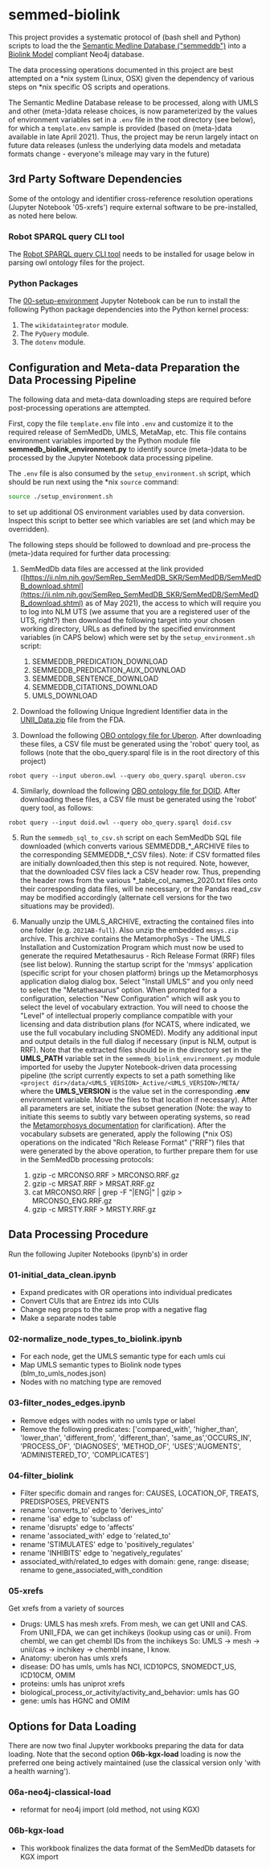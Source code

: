 # semmed-biolink

This project provides a systematic protocol of (bash shell and Python) scripts to load the the [Semantic Medline Database ("semmeddb")](https://ii.nlm.nih.gov/SemRep_SemMedDB_SKR/SemMedDB/SemMedDB_download.shtml) into a [Biolink Model](https://github.com/biolink/biolink-model) compliant Neo4j database.  

The data processing operations documented in this project are best attempted on a *nix system (Linux, OSX) given the dependency of various steps on *nix specific OS scripts and operations.

The Semantic Medline Database release to be processed, along with UMLS and other (meta-)data release choices, is now parameterized by the values of environment variables set in a `.env` file in the root directory (see below), for which a `template.env` sample is provided (based on (meta-)data available in late April 2021).  Thus, the project may be rerun largely intact on future data releases (unless the underlying data models and metadata formats change - everyone's mileage may vary in the future)

## 3rd Party Software Dependencies

Some of the ontology and identifier  cross-reference resolution operations (Jupyter Notebook '05-xrefs') require external software to be pre-installed,  as noted here below.

### Robot SPARQL query CLI tool

The [Robot SPARQL query CLI tool](http://robot.obolibrary.org/) needs  to be installed for usage below  in parsing owl ontology  files  for the project.

### Python Packages

The [00-setup-environment](00-setup-environment.ipynb) Jupyter Notebook can be run to install the following Python package dependencies into the Python kernel process:

1. The `wikidataintegrator`  module.
2. The `PyQuery` module.
3. The `dotenv` module.

## Configuration and Meta-data Preparation the Data Processing Pipeline

The following data and meta-data downloading steps are required before post-processing operations are attempted.

First, copy the file `template.env` file into `.env` and customize it to the required release of SemMedDb, UMLS, MetaMap, etc.  This file contains environment variables imported by the Python module file **semmedb_biolink_environment.py** to identify source (meta-)data to be processed by the Jupyter Notebook data processing pipeline.

The `.env` file is also consumed by the `setup_environment.sh` script, which should be run next using the *nix `source` command:

```bash
source ./setup_environment.sh
```

to set up additional OS environment variables used by data conversion. Inspect this script to better see which variables are set (and which may be overridden).

The following steps should be followed to download and pre-process the (meta-)data required for further data processing:

1. SemMedDb data files are accessed at the link provided ([https://ii.nlm.nih.gov/SemRep_SemMedDB_SKR/SemMedDB/SemMedDB_download.shtml](https://ii.nlm.nih.gov/SemRep_SemMedDB_SKR/SemMedDB/SemMedDB_download.shtml) as  of May 2021), the access to which will require you to log into NLM UTS (we assume that you are a registered user of the UTS, right?) then download the following target into your chosen working directory, URLs as defined by the specified environment variables (in CAPS below) which were set by the `setup_environment.sh` script:

    1. SEMMEDDB_PREDICATION_DOWNLOAD
    2. SEMMEDDB_PREDICATION_AUX_DOWNLOAD
    3. SEMMEDDB_SENTENCE_DOWNLOAD
    4. SEMMEDDB_CITATIONS_DOWNLOAD
    5. UMLS_DOWNLOAD

2. Download the following Unique Ingredient Identifier data in the  [UNII_Data.zip](https://fdasis.nlm.nih.gov/srs/download/srs/UNII_Data.zip) file from the FDA.

3. Download the following [OBO ontology file for Uberon](http://purl.obolibrary.org/obo/uberon.owl). After downloading these files, a CSV file must be generated using the 'robot' query tool, as follows (note that the obo_query.sparql file is in the root directory of this project)

```
robot query --input uberon.owl --query obo_query.sparql uberon.csv
```
    
4. Similarly, download the following [OBO ontology file for DOID](http://purl.obolibrary.org/obo/doid.owl). After downloading these files, a CSV file must be generated using the 'robot' query tool, as follows:

```
robot query --input doid.owl --query obo_query.sparql doid.csv
```
    
5. Run the `semmedb_sql_to_csv.sh` script on each SemMedDb SQL file downloaded (which converts various SEMMEDDB\_\*\_ARCHIVE files to the corresponding SEMMEDDB\_\*\_CSV files).  Note: if CSV formatted files are initially downloaded,then this step is not required. Note, however, that the downloaded CSV files lack a CSV header row. Thus, prepending the header rows from the various *_table_col_names_2020.txt files onto their corresponding data files, will be necessary, or the Pandas read_csv may be modified accordingly (alternate cell versions for the two situations may be provided).

6. Manually unzip the UMLS_ARCHIVE, extracting the contained files into one folder (e.g. `2021AB-full`). Also unzip the embedded `mmsys.zip` archive. This archive contains the MetamorphoSys - The UMLS Installation and Customization Program which must now be used to generate the required Metathesaurus - Rich Release Format (RRF) files (see list below). Running the startup script for the 'mmsys' application (specific script for your chosen platform) brings up the Metamorphosys application dialog dialog box. Select "Install UMLS" and you only need to select the "Metathesaurus" option. When prompted for a configuration, selection "New Configuration" which will ask you to select the level of vocabulary extraction. You will need to  choose the "Level" of intellectual properly compliance compatible with your licensing and data distribution plans (for NCATS, where indicated, we use the full vocabulary including SNOMED). Modify any additional input and output details in the full dialog if necessary (input is NLM, output is RRF). Note that the extracted files should be in the directory set in the  **UMLS_PATH** variable set in the `semmedb_biolink_environment.py` module imported for useby  the Jupyter Notebook-driven data processing pipeline (the script currently expects to set a path something like `<project dir>/data/<UMLS_VERSION>_Active/<UMLS_VERSION>/META/`  where the **UMLS_VERSION** is the value set in the corresponding **.env** environment variable.    Move the  files to that location if necessary).  After all parameters are set, initiate the subset generation (Note: the way to initiate this seems to subtly vary between operating systems, so read the [Metamorphosys documentation](https://www.nlm.nih.gov/research/umls/implementation_resources/metamorphosys/help.html) for clarification). After the vocabulary subsets are generated, apply the following (*nix OS) operations on the indicated "Rich Release Format" ("RRF") files that were generated by the above operation, to further prepare them for use in the SemMedDb processing protocols:

    1. gzip -c MRCONSO.RRF  > MRCONSO.RRF.gz
    2. gzip -c MRSAT.RRF > MRSAT.RRF.gz 
    3. cat MRCONSO.RRF | grep -F "|ENG|" | gzip > MRCONSO_ENG.RRF.gz
    4. gzip -c MRSTY.RRF > MRSTY.RRF.gz

## Data Processing Procedure

Run the following Jupiter Notebooks (ipynb's) in order

### 01-initial_data_clean.ipynb
- Expand predicates with OR operations into individual predicates
- Convert CUIs that are Entrez ids into CUIs
- Change neg props to the same prop with a negative flag
- Make a separate nodes table

### 02-normalize_node_types_to_biolink.ipynb
- For each node, get the UMLS semantic type for each umls cui
- Map UMLS semantic types to Biolink node types (blm_to_umls_nodes.json)
- Nodes with no matching type are removed

### 03-filter_nodes_edges.ipynb
- Remove edges with nodes with no umls type or label
- Remove the following predicates: ['compared_with', 'higher_than', 'lower_than', 'different_from', 'different_than', 
'same_as','OCCURS_IN', 'PROCESS_OF', 'DIAGNOSES', 'METHOD_OF', 'USES','AUGMENTS', 'ADMINISTERED_TO', 'COMPLICATES']

### 04-filter_biolink
 - Filter specific domain and ranges for: CAUSES, LOCATION_OF, TREATS, PREDISPOSES, PREVENTS
 - rename 'converts_to' edge to 'derives_into'
 - rename 'isa' edge to 'subclass of'
 - rename 'disrupts' edge to 'affects'
 - rename 'associated_with' edge to 'related_to'
 - rename 'STIMULATES' edge to 'positively_regulates'
 - rename 'INHIBITS' edge to 'negatively_regulates'
 - associated_with/related_to edges with domain: gene, range: disease; rename to gene_associated_with_condition

### 05-xrefs

Get xrefs from a variety of sources
- Drugs: 
UMLS has mesh xrefs. From mesh, we can get UNII and CAS. From UNII_FDA, we can get inchikeys 
(lookup using cas or unii). From chembl, we can get chembl IDs from the inchikeys
So: UMLS -> mesh -> unii/cas -> inchikey -> chembl
insane, I know.
- Anatomy: uberon has umls xrefs
- disease: DO has umls, umls has NCI, ICD10PCS, SNOMEDCT_US, ICD10CM, OMIM
- proteins: umls has uniprot xrefs
- biological_process_or_activity/activity_and_behavior: umls has GO
- gene: umls has HGNC and OMIM

## Options for Data Loading

There are now two final Jupyter workbooks preparing the data for data loading.  Note that the second option **06b-kgx-load** loading is now the preferred one being actively maintained (use the classical version only 'with a health warning').

### 06a-neo4j-classical-load
- reformat for neo4j import (old method, not using KGX)

### 06b-kgx-load
- This workbook finalizes the data format of the SemMedDb datasets for KGX import


